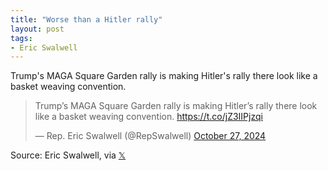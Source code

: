 ```yaml
---
title: "Worse than a Hitler rally"
layout: post
tags:
- Eric Swalwell
---
```


Trump's MAGA Square Garden rally is making Hitler's rally there look like a basket weaving convention.

<blockquote class="twitter-tweet"><p lang="en" dir="ltr">Trump’s MAGA Square Garden rally is making Hitler’s rally there look like a basket weaving convention. <a href="https://t.co/jZ3IIPjzqi">https://t.co/jZ3IIPjzqi</a></p>&mdash; Rep. Eric Swalwell (@RepSwalwell) <a href="https://twitter.com/RepSwalwell/status/1850632462986346937?ref_src=twsrc%5Etfw">October 27, 2024</a></blockquote> <script async src="https://platform.twitter.com/widgets.js" charset="utf-8"></script>

Source: Eric Swalwell, via [𝕏](https://x.com)
